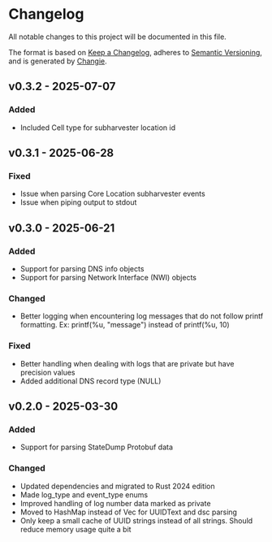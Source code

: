 # Changelog
All notable changes to this project will be documented in this file.

The format is based on [Keep a Changelog](https://keepachangelog.com/en/1.0.0/),
adheres to [Semantic Versioning](https://semver.org/spec/v2.0.0.html),
and is generated by [Changie](https://github.com/miniscruff/changie).


## v0.3.2 - 2025-07-07
### Added
* Included Cell type for subharvester location id

## v0.3.1 - 2025-06-28
### Fixed
* Issue when parsing Core Location subharvester events
* Issue when piping output to stdout

## v0.3.0 - 2025-06-21
### Added
* Support for parsing DNS info objects
* Support for parsing Network Interface (NWI) objects
### Changed
* Better logging when encountering log messages that do not follow printf formatting. Ex: printf(%u, "message") instead of printf(%u, 10)
### Fixed
* Better handling when dealing with logs that are private but have precision values
* Added additional DNS record type (NULL)

## v0.2.0 - 2025-03-30
### Added
* Support for parsing StateDump Protobuf data
### Changed
* Updated dependencies and migrated to Rust 2024 edition
* Made log_type and event_type enums
* Improved handling of log number data marked as private
* Moved to HashMap instead of Vec for UUIDText and dsc parsing
* Only keep a small cache of UUID strings instead of all strings. Should reduce memory usage quite a bit
